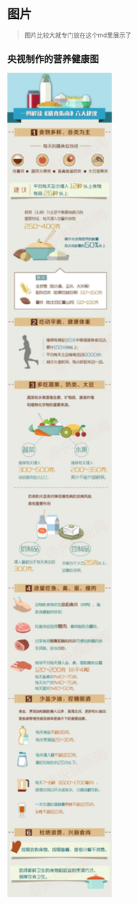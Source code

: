 # 图片
>图片比较大就专门放在这个md里展示了  

## 央视制作的营养健康图
<img src="2016cn.jpg" width = "240"  alt="图一" align=center />

